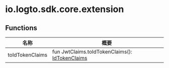 # io.logto.sdk.core.extension

## Functions

| 名称            | 概要                                                                                                  |
| --------------- | ----------------------------------------------------------------------------------------------------- |
| toIdTokenClaims | fun JwtClaims.toIdTokenClaims(): [IdTokenClaims](../io.logto.sdk.core.type/-id-token-claims/index.md) |
